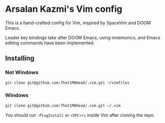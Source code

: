 # Arsalan Kazmi's Vim config

This is a hand-crafted config for Vim, inspired by SpaceVim and DOOM Emacs.

Leader key bindings take after DOOM Emacs, using mnemonics, and Emacs editing commands have been implemented.

## Installing

### Not Windows
```sh
git clone git@github.com:That1M8Head/.vim.git ~/vimfiles
```
### Windows
```sh
git clone git@github.com:That1M8Head/.vim.git ~/.vim
```

You should run `:PlugInstall` or `<SPC>rc` inside Vim after cloning the repo.

